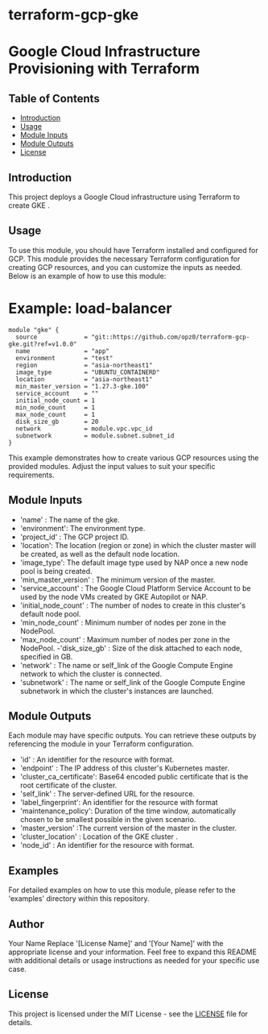# terraform-gcp-gke
# Google Cloud Infrastructure Provisioning with Terraform
## Table of Contents

- [Introduction](#introduction)
- [Usage](#usage)
- [Module Inputs](#module-inputs)
- [Module Outputs](#module-outputs)
- [License](#license)

## Introduction
This project deploys a Google Cloud infrastructure using Terraform to create GKE .
## Usage
To use this module, you should have Terraform installed and configured for GCP. This module provides the necessary Terraform configuration for creating GCP resources, and you can customize the inputs as needed. Below is an example of how to use this module:
# Example: load-balancer
```hcl
module "gke" {
  source             = "git::https://github.com/opz0/terraform-gcp-gke.git?ref=v1.0.0"
  name               = "app"
  environment        = "test"
  region             = "asia-northeast1"
  image_type         = "UBUNTU_CONTAINERD"
  location           = "asia-northeast1"
  min_master_version = "1.27.3-gke.100"
  service_account    = ""
  initial_node_count = 1
  min_node_count     = 1
  max_node_count     = 1
  disk_size_gb       = 20
  network            = module.vpc.vpc_id
  subnetwork         = module.subnet.subnet_id
}
```
This example demonstrates how to create various GCP resources using the provided modules. Adjust the input values to suit your specific requirements.

## Module Inputs

- 'name'  : The name of the gke.
- 'environment': The environment type.
- 'project_id' : The GCP project ID.
- 'location': The location (region or zone) in which the cluster master will be created, as well as the default node location.
- 'image_type':  The default image type used by NAP once a new node pool is being created.
- 'min_master_version' : The minimum version of the master.
- 'service_account' : The Google Cloud Platform Service Account to be used by the node VMs created by GKE Autopilot or NAP.
- 'initial_node_count' : The number of nodes to create in this cluster's default node pool.
- 'min_node_count' : Minimum number of nodes per zone in the NodePool.
- 'max_node_count' :  Maximum number of nodes per zone in the NodePool.
-'disk_size_gb' : Size of the disk attached to each node, specified in GB.
- 'network' :  The name or self_link of the Google Compute Engine network to which the cluster is connected.
- 'subnetwork' :  The name or self_link of the Google Compute Engine subnetwork in which the cluster's instances are launched.

## Module Outputs
Each module may have specific outputs. You can retrieve these outputs by referencing the module in your Terraform configuration.

- 'id' : An identifier for the resource with format.
- 'endpoint' : The IP address of this cluster's Kubernetes master.
- 'cluster_ca_certificate': Base64 encoded public certificate that is the root certificate of the cluster.
- 'self_link' : The server-defined URL for the resource.
- 'label_fingerprint': An identifier for the resource with format
- 'maintenance_policy': Duration of the time window, automatically chosen to be smallest possible in the given scenario.
- 'master_version' :The current version of the master in the cluster.
- 'cluster_location' :  Location of the GKE cluster .
- 'node_id' : An identifier for the resource with format.

## Examples
For detailed examples on how to use this module, please refer to the 'examples' directory within this repository.

## Author
Your Name Replace '[License Name]' and '[Your Name]' with the appropriate license and your information. Feel free to expand this README with additional details or usage instructions as needed for your specific use case.

## License
This project is licensed under the MIT License - see the [LICENSE](https://github.com/opz0/terraform-gcp-gke/blob/readme/LICENSE) file for details.
